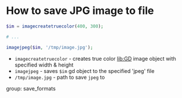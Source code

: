 # How to save JPG image to file

```php
$im = imagecreatetruecolor(400, 300);

# ...

imagejpeg($im, '/tmp/image.jpg');
```

- `imagecreatetruecolor` - creates true color [lib:GD](https://onelinerhub.com/php-gd/how-to-install-gd-for-php-on-ubuntu-ubuntuversion) image object with specified width & height
- `imagejpeg` - saves `$im` gd object to the specified 'jpeg' file
- `/tmp/image.jpg` - path to save `jpeg` to

group: save_formats



